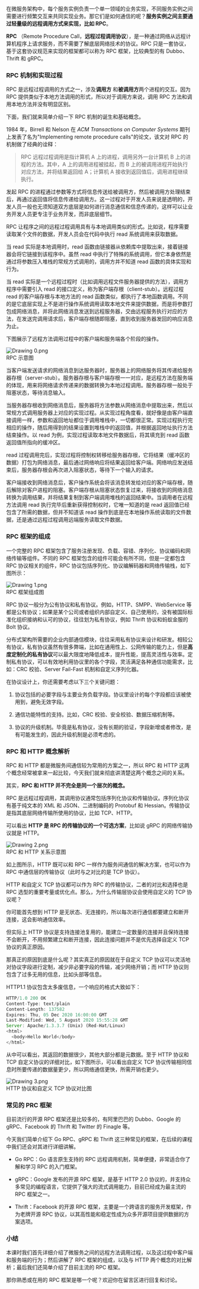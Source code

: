 在微服务架构中，每个服务实例负责一个单一领域的业务实现，不同服务实例之间需要进行频繁交互来共同实现业务。那它们是如何通信的呢？**服务实例之间主要通过轻量级的远程调用方式来实现，比如 RPC**。

**RPC** （Remote Procedure Call，**远程过程调用协议**），是一种通过网络从远程计算机程序上请求服务，而不需要了解底层网络技术的协议。RPC 只是一套协议，基于这套协议规范来实现的框架都可以称为 RPC 框架，比较典型的有 Dubbo、Thrift 和 gRPC。

### RPC 机制和实现过程

RPC 是远程过程调用的方式之一，涉及**调用方** 和**被调用方**两个进程的交互。因为 RPC 提供类似于本地方法调用的形式，所以对于调用方来说，调用 RPC 方法和调用本地方法并没有明显区别。

下面，我们就来简单介绍一下 RPC 机制的诞生和基础概念。

1984 年，Birrell 和 Nelson 在 *ACM Transactions on Computer Systems* 期刊上发表了名为"Implementing remote procedure calls"的论文，该文对 RPC 的机制做了经典的诠释：
> RPC 远程过程调用是指计算机 A 上的进程，调用另外一台计算机 B 上的进程的方法。其中，A 上的调用进程被挂起，而 B 上的被调用进程开始执行对应方法，并将结果返回给 A；计算机 A 接收到返回值后，调用进程继续执行。

发起 RPC 的进程通过参数等方式将信息传送给被调用方，然后被调用方处理结束后，再通过返回值将信息传递给调用方。这一过程对于开发人员来说是透明的，开发人员一般也无须知道双方底层是如何进行消息通信和信息传递的，这样可以让业务开发人员更专注于业务开发，而非底层细节。

RPC 让程序之间的远程过程调用具有与本地调用类似的形式。比如说，程序需要读取某个文件的数据，开发人员会在代码中执行 read 系统调用来获取数据。

当 read 实际是本地调用时，read 函数由链接器从依赖库中提取出来，接着链接器会将它链接到该程序中。虽然 read 中执行了特殊的系统调用，但它本身依然是通过将参数压入堆栈的常规方式调用的，调用方并不知道 read 函数的具体实现和行为。

当 read 实际是一个远程过程时（比如调用远程文件服务器提供的方法），调用方程序中需要引入 read 的接口定义，称为客户端存根（client-stub）。远程过程 read 的客户端存根与本地方法的 read 函数类似，都执行了本地函数调用。不同的是它底层实现上不是进行操作系统调用读取本地文件来提供数据，而是将参数打包成网络消息，并将此网络消息发送到远程服务器，交由远程服务执行对应的方法，在发送完调用请求后，客户端存根随即阻塞，直到收到服务器发回的响应消息为止。

下图展示了远程方法调用过程中的客户端和服务端各个阶段的操作。

![Drawing 0.png](https://s0.lgstatic.com/i/image/M00/43/EE/Ciqc1F887amAAUAAAABlfyr8G5Q880.png)  
RPC 示意图

当客户端发送请求的网络消息到达服务器时，服务器上的网络服务将其传递给服务器存根（server-stub）。服务器存根与客户端存根一一对应，是远程方法在服务端的体现，用来将网络请求传递来的数据转换为本地过程调用。服务器存根一般处于阻塞状态，等待消息输入。

当服务器存根收到网络消息后，服务器将方法参数从网络消息中提取出来，然后以常规方式调用服务器上对应的实现过程。从实现过程角度看，就好像是由客户端直接调用一样，参数和返回地址都位于调用堆栈中，一切都很正常。实现过程执行完相应的操作，随后用得到的结果设置到堆栈中的返回值，并根据返回地址执行方法结束操作。以 read 为例，实现过程读取本地文件数据后，将其填充到 read 函数返回值所指向的缓冲区。

read 过程调用完后，实现过程将控制权转移给服务器存根，它将结果（缓冲区的数据）打包为网络消息，最后通过网络响应将结果返回给客户端。网络响应发送结束后，服务器存根会再次进入阻塞状态，等待下一个输入的请求。

客户端接收到网络消息后，客户操作系统会将该消息转发给对应的客户端存根，随后解除对客户进程的阻塞。客户端存根从阻塞状态恢复过来，将接收到的网络消息转换为调用结果，并将结果复制到客户端调用堆栈的返回结果中。当调用者在远程方法调用 read 执行完毕后重新获得控制权时，它唯一知道的是 read 返回值已经包含了所需的数据，但并不知道该 read 操作到底是在本地操作系统读取的文件数据，还是通过远程过程调用远端服务读取文件数据。

### RPC 框架的组成

一个完整的 RPC 框架包含了服务注册发现、负载、容错、序列化、协议编码和网络传输等组件。不同的 RPC 框架包含的组件可能会有所不同，但是一定都包含 RPC 协议相关的组件，RPC 协议包括序列化、协议编解码器和网络传输栈，如下图所示：

![Drawing 1.png](https://s0.lgstatic.com/i/image/M00/43/EE/Ciqc1F887bWAQUMOAACCOORZi64063.png)  
RPC 框架组成图

RPC 协议一般分为公有协议和私有协议。例如，HTTP、SMPP、WebService 等都是公有协议；如果是某个公司或者组织内部自定义、自己使用的，没有被国际标准化组织接纳和认可的协议，往往划为私有协议，例如 Thrift 协议和蚂蚁金服的 Bolt 协议。

分布式架构所需要的企业内部通信模块，往往采用私有协议来设计和研发。相较公有协议，私有协议虽然有很多弊端，比如在通用性上、公网传输的能力上，但是**高度定制化的私有协议**可以最大限度地降低成本，提升性能，提高灵活性与效率。定制私有协议，可以有效地利用协议里的各个字段，灵活满足各种通信功能需求，比如：CRC 校验、Server Fail-Fast 机制和自定义序列化器。

在协议设计上，你还需要考虑以下三个关键问题：

1. 协议包括的必要字段与主要业务负载字段。协议里设计的每个字段都应该被使用到，避免无效字段。

2. 通信功能特性的支持。比如，CRC 校验、安全校验、数据压缩机制等。

3. 协议的升级机制。毕竟是私有协议，没有长期的验证，字段新增或者修改，是有可能发生的，因此升级机制是必须考虑的。

### RPC 和 HTTP 概念解析

RPC 和 HTTP 都是微服务间通信较为常用的方案之一，所以 RPC 和 HTTP 这两个概念经常被拿来一起比较，今天我们就来彻底讲清楚这两个概念之间的关系。

其实，**RPC 和 HTTP 并不完全是同一个层次的概念。**

RPC 是远程过程调用，其调用协议通常包括序列化协议和传输协议。序列化协议有基于纯文本的 XML 和 JSON、二进制编码的 Protobuf 和 Hessian。传输协议是指其底层网络传输所使用的协议，比如 TCP、HTTP。

可以看出 **HTTP 是 RPC 的传输协议的一个可选方案**，比如说 gRPC 的网络传输协议就是 HTTP。

![Drawing 2.png](https://s0.lgstatic.com/i/image/M00/43/F9/CgqCHl887caASe2qAABl7rQTtnA599.png)  
RPC 和 HTTP 关系示意图

如上图所示，HTTP 既可以和 RPC 一样作为服务间通信的解决方案，也可以作为 RPC 中通信层的传输协议（此时与之对比的是 TCP 协议）。

HTTP 和自定义 TCP 协议都可以作为 RPC 的传输协议，二者的对比和选择也是 RPC 选型的重要考量或优化点。那么，为什么传输层协议会使用自定义的 TCP 协议呢？

你可能首先想到 HTTP 是无状态、无连接的，所以每次进行通信都要建立和断开连接，这会影响通信效率。

但实际上 HTTP 协议是支持连接池复用的，能建立一定数量的连接并且保持连接不会断开，不用频繁建立和断开连接，因此连接问题并不是优先选择自定义 TCP 协议的真正原因。

那真正的原因到底是什么呢？其实真正的原因就在于自定义 TCP 协议可以灵活地对协议字段进行定制，减少非必要字段的传输，减少网络开销；而 HTTP 协议则包含了过多无用的信息，比如头部等信息。

HTTP1.1 协议包含太多废信息，一个响应的格式大致如下：

```js
HTTP/1.0 200 OK
Content-Type: text/plain 
Content-Length: 137582 
Expires: Thu, 05 Dec 2020 16:00:00 GMT 
Last-Modified: Wed, 5 August 2020 15:55:28 GMT 
Server: Apache/1.3.3.7 (Unix) (Red-Hat/Linux) 
<html> 
  <body>Hello World</body> 
</html>
```

从中可以看出，其返回的数据很少，其他大部分都是元数据。至于 HTTP 协议和 TCP 自定义协议的详细对比，如下图所示，可以看出自定义 TCP 协议传输相同信息时所要传递的数据量更少，所以网络通信更快，所需开销也更少。

![Drawing 3.png](https://s0.lgstatic.com/i/image/M00/43/EE/Ciqc1F887d6AYkrdAACqqdChrI0328.png)  
HTTP 协议和自定义 TCP 协议对比图

### 常见的 PRC 框架

目前流行的开源 RPC 框架还是比较多的，有阿里巴巴的 Dubbo、Google 的 gRPC、Facebook 的 Thrift 和 Twitter 的 Finagle 等。

今天我们简单介绍下 Go RPC、gRPC 和 Thrift 这三种常见的框架，在后续的课程中我们还会对其进行详细讲解。

* Go RPC：Go 语言原生支持的 RPC 远程调用机制，简单便捷，非常适合你了解和学习 RPC 的入门框架。

* gRPC：Google 发布的开源 RPC 框架，是基于 HTTP 2.0 协议的，并支持众多常见的编程语言，它提供了强大的流式调用能力，目前已经成为最主流的 RPC 框架之一。

* Thrift：Facebook 的开源 RPC 框架，主要是一个跨语言的服务开发框架，作为老牌开源 RPC 协议，以其高性能和稳定性成为众多开源项目提供数据的方案选项。

### 小结

本课时我们首先详细介绍了微服务之间的远程方法调用过程，以及这过程中客户端和服务端的行为；然后讲解了 RPC 框架的组成，以及与 HTTP 两个概念的对比解析；最后我们还简单介绍了目前主流的 RPC 框架。

那你熟悉或在用的 RPC 框架是哪一个呢？欢迎你在留言区进行回复和讨论。
